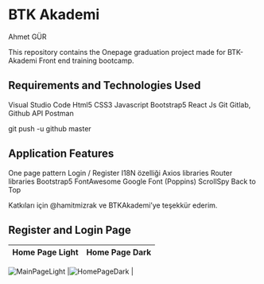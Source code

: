 # BTK Akademi

Ahmet GÜR </br>

This repository contains the Onepage graduation project made for BTK-Akademi Front end training bootcamp. </br>

## Requirements and Technologies Used

Visual Studio Code 
Html5 
CSS3 
Javascript 
Bootstrap5 
React Js 
Git 
Gitlab, Github 
API
Postman

git push -u github master

## Application Features

One page pattern
Login / Register 
I18N özelliği 
Axios libraries
Router libraries 
Bootstrap5 
FontAwesome 
Google Font (Poppins) 
ScrollSpy 
Back to Top



Katkıları için @hamitmizrak ve BTKAkademi’ye teşekkür ederim.

## Register and Login Page

| Home Page Light | Home Page Dark |
| ---------------------------- | ---------------------------- |
![MainPageLight](https://github.com/ahmetgurr/BTK-Academy-GraduationProject/assets/92628011/70cc738d-bbb0-4e8d-9ecf-dd53a1ca22bc)
|![HomePageDark](https://github.com/ahmetgurr/BTK-Academy-GraduationProject/assets/92628011/6996fe55-5735-4dfb-81c7-b79bee6995c7)
|

</br>
